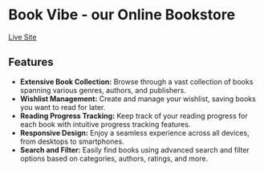 


# Book Vibe - our Online Bookstore

[Live Site](https://batch9-a8-books-vibe.netlify.app/)

## Features

- **Extensive Book Collection:** Browse through a vast collection of books spanning various genres, authors, and publishers.
- **Wishlist Management:** Create and manage your wishlist, saving books you want to read for later.
- **Reading Progress Tracking:** Keep track of your reading progress for each book with intuitive progress tracking features.
- **Responsive Design:** Enjoy a seamless experience across all devices, from desktops to smartphones.
- **Search and Filter:** Easily find books using advanced search and filter options based on categories, authors, ratings, and more.

